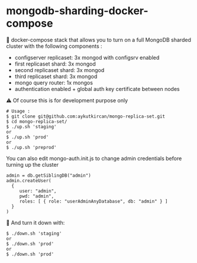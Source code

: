 # mongodb-sharding-docker-compose

:whale: docker-compose stack that allows you to turn on a full MongoDB sharded cluster with the following components :

- configserver replicaset: 3x mongod with configsrv enabled
- first replicaset shard: 3x mongod
- second replicaset shard: 3x mongod
- third replicaset shard: 3x mongod
- mongo query router: 1x mongos
- authentication enabled + global auth key certificate between nodes

:warning: Of course this is for development purpose only

    # Usage :
    $ git clone git@github.com:aykutkircan/mongo-replica-set.git
    $ cd mongo-replica-set/
    $ ./up.sh 'staging'
    or
    $ ./up.sh 'prod'
    or
    $ ./up.sh 'preprod'

You can also edit mongo-auth.init.js to change admin credentials before turning up the cluster

    admin = db.getSiblingDB("admin")
    admin.createUser(
      {
         user: "admin",
         pwd: "admin",
         roles: [ { role: "userAdminAnyDatabase", db: "admin" } ]
      }
    )

:beer: And turn it down with:

    $ ./down.sh 'staging'
    or
    $ ./down.sh 'prod'
    or
    $ ./down.sh 'prod'
